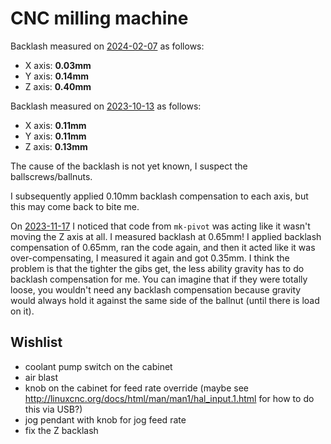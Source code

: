 # CNC milling machine

Backlash measured on [2024-02-07](20240207.md) as follows:

 * X axis: **0.03mm**
 * Y axis: **0.14mm**
 * Z axis: **0.40mm**

Backlash measured on [2023-10-13](20231013.md) as follows:

* X axis: **0.11mm**
* Y axis: **0.11mm**
* Z axis: **0.13mm**

The cause of the backlash is not yet known, I suspect the ballscrews/ballnuts.

I subsequently applied 0.10mm backlash compensation to each axis, but this may come back to bite me.

On [2023-11-17](20231117.md) I noticed that code from `mk-pivot` was acting like it
wasn't moving the Z axis at all. I measured backlash at 0.65mm! I applied backlash compensation
of 0.65mm, ran the code again, and then it acted like it was over-compensating, I measured it
again and got 0.35mm. I think the problem is that the tighter the gibs get, the less ability
gravity has to do backlash compensation for me. You can imagine that if they were totally loose,
you wouldn't need any backlash compensation because gravity would always hold it against the same side
of the ballnut (until there is load on it).

## Wishlist

 * coolant pump switch on the cabinet
 * air blast
 * knob on the cabinet for feed rate override (maybe see http://linuxcnc.org/docs/html/man/man1/hal_input.1.html for how to do this via USB?)
 * jog pendant with knob for jog feed rate
 * fix the Z backlash
